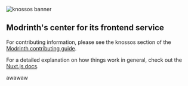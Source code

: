 ![knossos banner](https://user-images.githubusercontent.com/12068027/100479893-d9b5a380-30ac-11eb-9db9-0c09d400f13f.png)

## Modrinth's center for its frontend service

For contributing information, please see the knossos section of the [Modrinth contributing guide](https://support.modrinth.com/en/articles/8802215-contributing-to-modrinth#h_1bc6570903).

For a detailed explanation on how things work in general, check out the [Nuxt.js docs](https://nuxt.com).

awawaw
